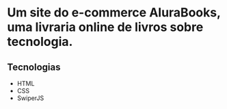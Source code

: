 # Um site do e-commerce AluraBooks, uma livraria online de livros sobre tecnologia.

## Tecnologias
- HTML
- CSS
- SwiperJS
